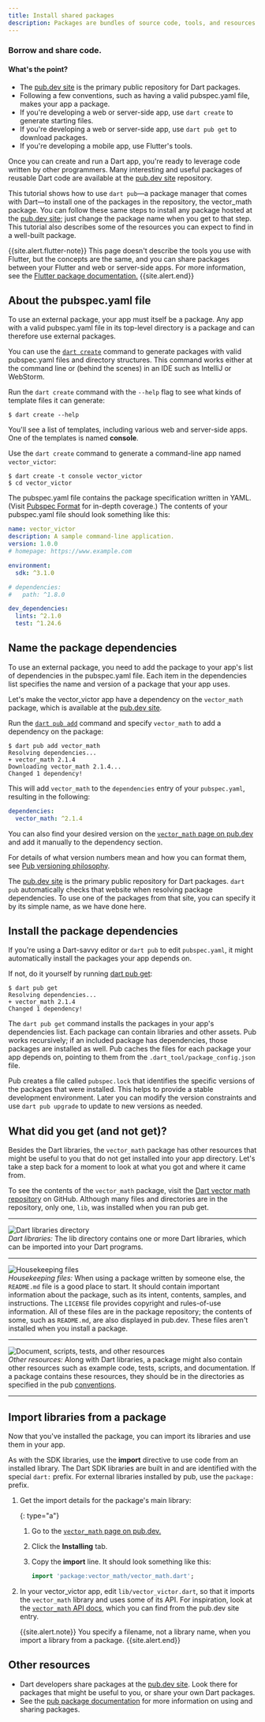 ```yaml
---
title: Install shared packages
description: Packages are bundles of source code, tools, and resources that help you to organize and share code
---
```


### Borrow and share code.

<div class="mini-toc" markdown="1">
  <h4>What's the point?</h4>

  * The [pub.dev site]({{site.pub}}) is the primary public repository for Dart
    packages.
  * Following a few conventions, such as having a valid pubspec.yaml file,
    makes your app a package.
  * If you're developing a web or server-side app,
    use `dart create` to generate starting files.
  * If you're developing a web or server-side app,
    use `dart pub get` to download packages.
  * If you're developing a mobile app, use Flutter's tools.
</div>

Once you can create and run a Dart app,
you're ready to leverage code written by other programmers.
Many interesting and useful packages of reusable Dart code
are available at the [pub.dev site]({{site.pub}}) repository.

This tutorial shows how to use `dart pub`—a package manager
that comes with Dart—to
install one of the packages in the repository,
the vector_math package.
You can follow these same steps to install any package hosted at
the [pub.dev site]({{site.pub}});
just change the package name when you get to that step.
This tutorial also describes some of the resources you can expect to find
in a well-built package.

{{site.alert.flutter-note}}
  This page doesn't describe the tools you use with Flutter, but the
  concepts are the same, and you can share packages between
  your Flutter and web or server-side apps.
  For more information, see the
  [Flutter package documentation.]({{site.flutter-docs}}/development/packages-and-plugins/using-packages)
{{site.alert.end}}


## About the pubspec.yaml file

To use an external package,
your app must itself be a package.
Any app with a valid pubspec.yaml file in its top-level directory
is a package and can therefore use external packages.

You can use the [`dart create`](/tools/dart-create) command to generate packages
with valid pubspec.yaml files and directory structures.
This command works either at the command line or (behind the scenes) in an IDE
such as IntelliJ or WebStorm.

Run the `dart create` command with the `--help` flag
to see what kinds of template files it can generate:

```terminal
$ dart create --help
```

You'll see a list of templates, including various web and server-side apps.
One of the templates is named **console**.

Use the `dart create` command to
generate a command-line app named `vector_victor`:

```terminal
$ dart create -t console vector_victor 
$ cd vector_victor
```

The pubspec.yaml file contains the package specification written in YAML.
(Visit <a href="/tools/pub/pubspec">Pubspec Format</a>
for in-depth coverage.)
The contents of your pubspec.yaml file should look something like this:

<?code-excerpt "vector_victor/pubspec.yaml" to="test" replace="/-0//g"?>
```yaml
name: vector_victor
description: A sample command-line application.
version: 1.0.0
# homepage: https://www.example.com

environment:
  sdk: ^3.1.0

# dependencies:
#   path: ^1.8.0

dev_dependencies:
  lints: ^2.1.0
  test: ^1.24.6
```

## Name the package dependencies

To use an external package,
you need to add the package to your
app's list of dependencies
in the pubspec.yaml file.
Each item in the dependencies list
specifies the name and version
of a package that your app uses.

Let's make the vector_victor app have a dependency
on the `vector_math` package,
which is available at the [pub.dev site]({{site.pub}}).

Run the [`dart pub add`](/tools/pub/cmd/pub-add) command 
and specify `vector_math`
to add a dependency on the package:

```terminal
$ dart pub add vector_math
Resolving dependencies... 
+ vector_math 2.1.4
Downloading vector_math 2.1.4...
Changed 1 dependency!
```

This will add `vector_math` to the
`dependencies` entry of your `pubspec.yaml`,
resulting in the following:

<?code-excerpt "vector_victor/pubspec.yaml" from="/^dependencies/"?>
```yaml
dependencies:
  vector_math: ^2.1.4
```

You can also find your desired version on the
[`vector_math` page on pub.dev]({{site.pub-pkg}}/vector_math)
and add it manually to the dependency section.

For details of what version numbers mean
and how you can format them,
see [Pub versioning philosophy](/tools/pub/versioning).

The [pub.dev site]({{site.pub}})
is the primary public repository for Dart packages.
`dart pub` automatically checks that
website when resolving package dependencies.
To use one of the packages from that site,
you can specify it by its simple name,
as we have done here.

## Install the package dependencies

If you're using a Dart-savvy editor or `dart pub` to edit `pubspec.yaml`,
it might automatically install the packages your app depends on.

If not, do it yourself by running
[dart pub get](/tools/pub/cmd/pub-get):

```terminal
$ dart pub get
Resolving dependencies...
+ vector_math 2.1.4
Changed 1 dependency!
```

The `dart pub get` command installs the
packages in your app's dependencies list.
Each package can contain libraries and other assets.
Pub works recursively;
if an included package has dependencies, those packages are installed as well.
Pub caches the files for each package your app depends on,
pointing to them from the `.dart_tool/package_config.json` file.

Pub creates a file called `pubspec.lock`
that identifies the specific versions of the packages that were installed.
This helps to provide a stable development environment.
Later you can modify the version constraints and use `dart pub upgrade`
to update to new versions as needed.

## What did you get (and not get)?

Besides the Dart libraries,
the `vector_math` package has other resources that might be useful to you
that do not get installed into your app directory.
Let's take a step back for a moment to look at what
you got and where it came from.

To see the contents of the `vector_math` package,
visit the
<a href="https://github.com/google/vector_math"
target="_blank" rel="noopener">Dart vector math repository</a>
on GitHub.
Although many files and directories are in the repository,
only one, `lib`, was installed when you ran pub get.

<div>
  <hr>
  <div class="row">
    <div class="col-lg-3">
    <img class="scale-img-max" src="/tutorials/images/libraries-folder.png"
         alt="Dart libraries directory"/>
    </div>
    <div class="col-lg-7">
      <em>Dart libraries:</em>
      The lib directory contains one or more Dart libraries,
      which can be imported into your Dart programs.
    </div>
  </div>
  <hr>
  <div class="row">
    <div class="col-lg-3">
    <img class="scale-img-max" src="/tutorials/images/housekeeping-files.png"
         alt="Housekeeping files"/>
    </div>
    <div class="col-lg-7">
      <em>Housekeeping files:</em>
      When using a package written by someone else,
      the <code>README.md</code> file is a good place to start.
      It should contain important information about the package,
      such as its intent, contents, samples, and instructions.
      The <code>LICENSE</code> file provides
      copyright and rules-of-use information.
      All of these files are in the package repository;
      the contents of some,
      such as <code>README.md</code>,
      are also displayed in pub.dev.
      These files aren't installed when you install a package.
    </div>
  </div>
  <hr>
  <div class="row">
    <div class="col-lg-3">
    <img class="scale-img-max" src="/tutorials/images/other-folders.png"
         alt="Document, scripts, tests, and other resources"/>
    </div>
    <div class="col-lg-7">
      <em>Other resources:</em>
      Along with Dart libraries,
      a package might also contain other resources
      such as example code, tests, scripts, and documentation.
      If a package contains these resources,
      they should be in the directories as specified in the pub
<a href="/tools/pub/package-layout">conventions</a>.
    </div>
  </div>
  <hr>
</div>

## Import libraries from a package

Now that you've installed the package,
you can import its libraries and use them in your app.

As with the SDK libraries,
use the **import** directive to use code from an installed library.
The Dart SDK libraries are built in and
are identified with the special `dart:` prefix.
For external libraries installed by pub,
use the `package:` prefix.

1. Get the import details for the package's main library:

   {: type="a"}
   1. Go to the [`vector_math` page on pub.dev.]({{site.pub-pkg}}/vector_math)
   2. Click the **Installing** tab.
   3. Copy the **import** line. It should look something like this:
      
      <?code-excerpt "vector_victor/lib/vector_victor.dart (import)"?>
      ```dart
      import 'package:vector_math/vector_math.dart';
      ```

2. In your vector_victor app, edit `lib/vector_victor.dart`,
   so that it imports the `vector_math` library and uses some of its API.
   For inspiration, look at the
   [`vector_math` API
   docs]({{site.pub-api}}/vector_math/latest),
   which you can find from the pub.dev site entry.

   {{site.alert.note}}
     You specify a filename, not a library name,
     when you import a library from a package.
   {{site.alert.end}}


## Other resources

* Dart developers share packages at the [pub.dev site]({{site.pub}}).
  Look there for packages that might be useful to you,
  or share your own Dart packages.
* See the [pub package documentation](/guides/packages)
  for more information on using and sharing packages.
